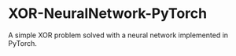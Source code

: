 # XOR-NeuralNetwork-PyTorch
A simple XOR problem solved with a neural network implemented in PyTorch.
